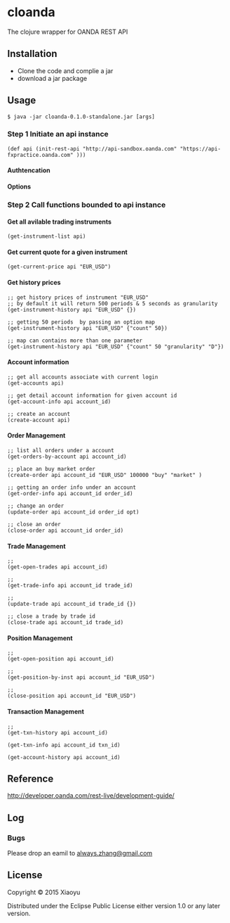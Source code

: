 # cloanda

The clojure wrapper for OANDA REST API

## Installation

* Clone the code and complie a jar
* download a jar package

## Usage


    $ java -jar cloanda-0.1.0-standalone.jar [args]

### Step 1 Initiate an api instance
    (def api (init-rest-api "http://api-sandbox.oanda.com" "https://api-fxpractice.oanda.com" )))

#### Authtencation

#### Options


### Step 2 Call functions bounded to api instance

#### Get all avilable trading instruments
    (get-instrument-list api)

#### Get current quote for a given instrument
    (get-current-price api "EUR_USD")

#### Get history prices
    ;; get history prices of instrument "EUR_USD"
    ;; by default it will return 500 periods & 5 seconds as granularity
    (get-instrument-history api "EUR_USD" {})
    
    ;; getting 50 periods  by passing an option map
    (get-instrument-history api "EUR_USD" {"count" 50})
    
    ;; map can contains more than one parameter
    (get-instrument-history api "EUR_USD" {"count" 50 "granularity" "D"})

#### Account information
    ;; get all accounts associate with current login
    (get-accounts api)
    
    ;; get detail account information for given account id
    (get-account-info api account_id)
    
    ;; create an account
    (create-account api)
    
#### Order Management
    ;; list all orders under a account
    (get-orders-by-account api account_id)
    
    ;; place an buy market order
    (create-order api account_id "EUR_USD" 100000 "buy" "market" )
    
    ;; getting an order info under an account
    (get-order-info api account_id order_id)
    
    ;; change an order
    (update-order api account_id order_id opt)
    
    ;; close an order
    (close-order api account_id order_id)
    
#### Trade Management

    ;;
    (get-open-trades api account_id)
    
    ;; 
    (get-trade-info api account_id trade_id)
    
    ;;
    (update-trade api account_id trade_id {})
    
    ;; close a trade by trade id
    (close-trade api account_id trade_id)

#### Position Management

    ;;
    (get-open-position api account_id)
    
    ;;
    (get-position-by-inst api account_id "EUR_USD")
    
    ;;
    (close-position api account_id "EUR_USD")


#### Transaction Management

    ;;
    (get-txn-history api account_id)
    
    (get-txn-info api account_id txn_id)
    
    (get-account-history api account_id)




## Reference

http://developer.oanda.com/rest-live/development-guide/

## Log

### Bugs
Please drop an eamil to always.zhang@gmail.com

## License

Copyright © 2015 Xiaoyu

Distributed under the Eclipse Public License either version 1.0 or any later version.



